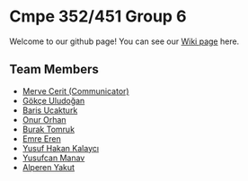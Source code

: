 # Cmpe 352/451 Group 6

Welcome to our github page! You can see our [Wiki page](https://github.com/bounswe/bounswe2017group6/wiki/) here.

## Team Members

* [Merve Cerit (Communicator)]()
* [Gökçe Uludoğan](https://github.com/bounswe/bounswe2017group6/wiki/G%C3%B6k%C3%A7e-Uludo%C4%9Fan)
* [Baris Ucakturk](https://github.com/bounswe/bounswe2017group6/wiki/Barış-Uçaktürk)
* [Onur Orhan]()
* [Burak Tomruk](https://github.com/bounswe/bounswe2017group6/wiki/Burak-Tomruk)
* [Emre Eren](https://github.com/bounswe/bounswe2017group6/wiki/Emre-Eren)
* [Yusuf Hakan Kalaycı](https://github.com/bounswe/bounswe2017group6/wiki/Yusuf-Hakan-Kalayci)
* [Yusufcan Manav](https://github.com/bounswe/bounswe2017group6/wiki/Yusufcan-Manav)
* [Alperen Yakut](https://github.com/bounswe/bounswe2017group6/wiki/Alperen-Yakut)

